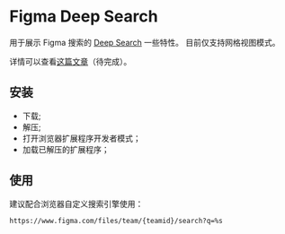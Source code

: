 # Figma Deep Search

用于展示 Figma 搜索的 [Deep Search](https://www.figma.com/blog/deep-search/) 一些特性。
目前仅支持网格视图模式。

详情可以查看<ins>这篇文章</ins>（待完成）。

## 安装

- 下载;
- 解压;
- 打开浏览器扩展程序开发者模式；
- 加载已解压的扩展程序；

## 使用

建议配合浏览器自定义搜索引擎使用：

```
https://www.figma.com/files/team/{teamid}/search?q=%s
```



